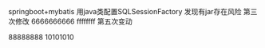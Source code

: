 springboot+mybatis 用java类配置SQLSessionFactory
发现有jar存在风险
第三次修改
6666666666
ffffffff
第五次变动

88888888
10101010
